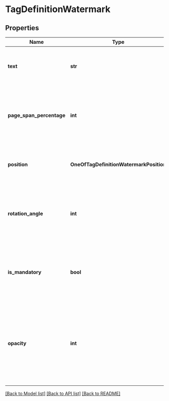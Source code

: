 # TagDefinitionWatermark

## Properties
Name | Type | Description | Notes
------------ | ------------- | ------------- | -------------
**text** | **str** | The watermark text associated with the tag defintion. | [optional] 
**page_span_percentage** | **int** | The percentage of the page that the watermark associated with the tag definition spans on. | [optional] 
**position** | **OneOfTagDefinitionWatermarkPosition** | The position of the watermark on the page. | [optional] 
**rotation_angle** | **int** | The rotation angle, in degrees, of the watermark associated with the tag definition. | [optional] 
**is_mandatory** | **bool** | A boolean indicating whether or not the watermark associated with the tag is mandatory. | [optional] 
**opacity** | **int** | The opacity of the watermark associated with the tag definition. Valid value ranges from 0 to 100, with -1 as the default values. | [optional] 

[[Back to Model list]](../README.md#documentation-for-models) [[Back to API list]](../README.md#documentation-for-api-endpoints) [[Back to README]](../README.md)

